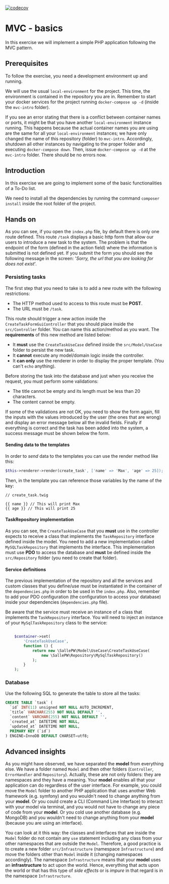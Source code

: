 [![codecov](https://codecov.io/gh/anyulled/mvc-ci/branch/master-ci/graph/badge.svg?token=BVRdPBCHd8)](https://codecov.io/gh/anyulled/mvc-ci)

# MVC - basics

In this exercise we will implement a simple PHP application following the MVC pattern.

## Prerequisites

To follow the exercise, you need a development environment up and running.

We will use the usual `local-environment` for the project. This time, the environment is contained in the repository you are in.
Remember to start your docker services for the project running `docker-compose up -d` (inside the `mvc-intro` folder).

If you see an error stating that there is a conflict between container names or ports, it might be that you have another `local-environment` instance running.
This happens because the actual container names you are using are the same for all your `local-environment` instances; we have only changed the name of this repository (folder) to `mvc-intro`.
Accordingly, shutdown all other instances by navigating to the proper folder and executing `docker-compose down`.
Then, issue `docker-compose up -d` at the `mvc-intro` folder. There should be no errors now.

## Introduction

In this exercise we are going to implement some of the basic functionalities of a To-Do list.

We need to install all the dependencies by running the command `composer install` inside the root folder of the project.

## Hands on

As you can see, if you open the `index.php` file, by default there is only one route defined. This route `/task` displays a basic http form that allow our users to introduce a new task to the system. The problem is that the endpoint of the form (defined in the action field) where the information is submitted is not defined yet. If you submit the form you should see the following message in the screen: '_Sorry, the url that you are looking for does not exist_'.

### Persisting tasks

The first step that you need to take is to add a new route with the following restrictions:

- The HTTP method used to access to this route must be **POST**.
- The URL must be `/task`.

This route should trigger a new action inside the `CreateTaskFormGuiController` that you should place inside the `src/Controller` folder. You can name this action/method as you want. The **requirements** of this new method are listed below:

- It **must** use the `CreateTaskUseCase` defined inside the `src/Model/UseCase` folder to persist the new task.
- It **cannot** execute any model/domain logic inside the controller.
- It **can only** use the renderer in order to display the proper template. (You can't `echo` anything).

Before storing the task into the database and just when you receive the request, you must perform some validations:

- The title cannot be empty and its length must be less than 20 characters.
- The content cannot be empty.

If some of the validations are not OK, you need to show the form again, fill the inputs with the values introduced by the user (the ones that are wrong) and display an error message below all the invalid fields. Finally if everything is correct and the task has been added into the system, a success message must be shown below the form.

#### Sending data to the templates

In order to _send_ data to the templates you can use the render method like this:

```php
$this->renderer->render(create_task', ['name' => 'Max', 'age' => 25]);
```

Then, in the template you can reference those variables by the name of the key:

```twig
// create_task.twig

{{ name }} // This will print Max
{{ age }} // This will print 25
```

#### TaskRepository implementation

As you can see, the `CreateTaskUseCase` that you **must** use in the controller expects to receive a class that implements the `TaskRepository` interface defined inside the model. You need to add a new implementation called `MySQLTaskRepository` that implements the interface. This implementation must use **PDO** to access the database and **must** be defined inside the `src/Repository` folder (you need to create that folder).

#### Service definitions

The previous implementation of the repository and all the services and custom classes that you define/use must be instantiated in the container of the `dependencies.php` in order to be used in the `index.php`. 
Also, remember to add your PDO configuration (the configuration to access your database) inside your dependencies (`dependencies.php` file). 

Be aware that the service must receive an instance of a class that implements the `TaskRepository` interface. You will need to inject an instance of your `MySqlTaskRepository` class to the service:

```php

    $container->set(
        'CreateTaskUseCase',
        function () {
            return new \SallePW\Model\UseCase\CreateTaskUseCase(
                new \SallePW\Repository\MySqlTaskRepository()
            );
        }
    );
```

### Database

Use the following SQL to generate the table to store all the tasks:

```sql
CREATE TABLE `task` (
  `id` INT(11) unsigned NOT NULL AUTO_INCREMENT,
  `title` VARCHAR(255) NOT NULL DEFAULT '',
  `content` VARCHAR(255) NOT NULL DEFAULT '',
  `created_at` DATETIME NOT NULL,
  `updated_at` DATETIME NOT NULL,
  PRIMARY KEY (`id`)
) ENGINE=InnoDB DEFAULT CHARSET=utf8;
```

## Advanced insights

As you might have observed, we have separated the **model** from everything else. 
We have a folder named `Model` and then other folders (`Controller`, `ErrorHandler` and `Repository`). 
Actually, these are not only folders: they are namespaces and they have a meaning.
Your **model** enables all that your application can do regardless of the user interface. For example, you could move the `Model` folder to another PHP application that uses another Web framework (e.g. symfony) and you wouldn't need to change anything from your **model**.
Or you could create a CLI (Command Line Interface) to interact with your model via terminal, and you would not have to change any piece of code from your **model**.
Or you cold use another database (e.g. MongoDB) and you wouldn't need to change anything from your **model** (because you are using an interface).

You can look at it this way: the classes and interfaces that are inside the `Model` folder do not contain any `use` statement including any class from your other namespaces that are outside the `Model`.
Therefore, a good practice is to create a new folder `src/Infrastructure` (namespace `Infrastructure`) and move the folders other than `Model` inside it (changing namespaces accordingly).
The namespace `Infrastructure` means that your **model** uses an **infrastructure** to act upon the world.
Hence, everything that acts upon the world or that has this type of _side effects_ or is _impure_ in that regard is in the namespace `Infrastructure`.
